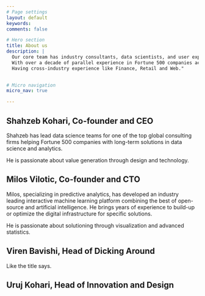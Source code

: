 ```yaml
---
# Page settings
layout: default
keywords:
comments: false

# Hero section
title: About us
description: |
  Our core team has industry consultants, data scientists, and user experience experts.
  With over a decade of parallel experience in Fortune 500 companies across US, Europe, and India.
  Having cross-industry experience like Finance, Retail and Web."
  

# Micro navigation
micro_nav: true

---
```


## Shahzeb Kohari, Co-founder and CEO
Shahzeb has lead data science teams for one of the top global consulting firms helping Fortune 500 companies with long-term solutions in data science and analytics.

He is passionate about value generation through design and technology.


## Milos Vilotic, Co-founder and CTO
Milos, specializing in predictive analytics, has developed an industry leading interactive machine learning platform combining the best of open-source and artificial intelligence. He brings years of experience to build-up or optimize the digital infrastructure for specific solutions.

He is passionate about solutioning through visualization and advanced statistics.

## Viren Bavishi, Head of Dicking Around
Like the title says.


## Uruj Kohari, Head of Innovation and Design

